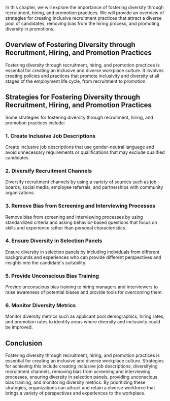 
In this chapter, we will explore the importance of fostering diversity through recruitment, hiring, and promotion practices. We will provide an overview of strategies for creating inclusive recruitment practices that attract a diverse pool of candidates, removing bias from the hiring process, and promoting diversity in promotions.

Overview of Fostering Diversity through Recruitment, Hiring, and Promotion Practices
------------------------------------------------------------------------------------

Fostering diversity through recruitment, hiring, and promotion practices is essential for creating an inclusive and diverse workplace culture. It involves creating policies and practices that promote inclusivity and diversity at all stages of the employment life cycle, from recruitment to promotion.

Strategies for Fostering Diversity through Recruitment, Hiring, and Promotion Practices
---------------------------------------------------------------------------------------

Some strategies for fostering diversity through recruitment, hiring, and promotion practices include:

### 1. Create Inclusive Job Descriptions

Create inclusive job descriptions that use gender-neutral language and avoid unnecessary requirements or qualifications that may exclude qualified candidates.

### 2. Diversify Recruitment Channels

Diversify recruitment channels by using a variety of sources such as job boards, social media, employee referrals, and partnerships with community organizations.

### 3. Remove Bias from Screening and Interviewing Processes

Remove bias from screening and interviewing processes by using standardized criteria and asking behavior-based questions that focus on skills and experience rather than personal characteristics.

### 4. Ensure Diversity in Selection Panels

Ensure diversity in selection panels by including individuals from different backgrounds and experiences who can provide different perspectives and insights into the candidate's suitability.

### 5. Provide Unconscious Bias Training

Provide unconscious bias training to hiring managers and interviewers to raise awareness of potential biases and provide tools for overcoming them.

### 6. Monitor Diversity Metrics

Monitor diversity metrics such as applicant pool demographics, hiring rates, and promotion rates to identify areas where diversity and inclusivity could be improved.

Conclusion
----------

Fostering diversity through recruitment, hiring, and promotion practices is essential for creating an inclusive and diverse workplace culture. Strategies for achieving this include creating inclusive job descriptions, diversifying recruitment channels, removing bias from screening and interviewing processes, ensuring diversity in selection panels, providing unconscious bias training, and monitoring diversity metrics. By prioritizing these strategies, organizations can attract and retain a diverse workforce that brings a variety of perspectives and experiences to the workplace.
